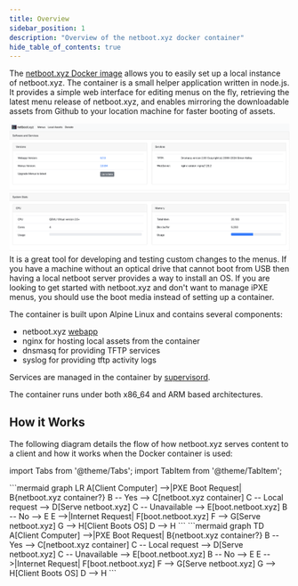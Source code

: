 ```yaml
---
title: Overview
sidebar_position: 1
description: "Overview of the netboot.xyz docker container"
hide_table_of_contents: true
---
```


The [netboot.xyz Docker image](https://github.com/netbootxyz/docker-netbootxyz) allows you to easily set up a local instance of netboot.xyz. The container is a small helper application written in node.js. It provides a simple web interface for editing menus on the fly, retrieving the latest menu release of netboot.xyz, and enables mirroring the downloadable assets from Github to your location machine for faster booting of assets.

![netboot.xyz webapp](../../static/img/netboot.xyz-webapp.png)
It is a great tool for developing and testing custom changes to the menus. If you have a machine without an optical drive that cannot boot from USB then having a local netboot server provides a way to install an OS. If you are looking to get started with netboot.xyz and don't want to manage iPXE menus, you should use the boot media instead of setting up a container.

The container is built upon Alpine Linux and contains several components:

* netboot.xyz [webapp](https://github.com/netbootxyz/webapp)
* nginx for hosting local assets from the container
* dnsmasq for providing TFTP services
* syslog for providing tftp activity logs

Services are managed in the container by [supervisord](http://supervisord.org/).

The container runs under both x86_64 and ARM based architectures.

## How it Works

The following diagram details the flow of how netboot.xyz serves content to a client and how it works when the Docker container is used:

import Tabs from '@theme/Tabs';
import TabItem from '@theme/TabItem';

<Tabs>

  <TabItem value="lr-diag" label="Left Right" default>
  ```mermaid
  graph LR
      A[Client Computer] -->|PXE Boot Request| B{netboot.xyz container?}
      B -- Yes --> C[netboot.xyz container]
      C -- Local request --> D[Serve netboot.xyz]
      C -- Unavailable --> E[boot.netboot.xyz]
      B -- No --> E
      E -->|Internet Request| F[boot.netboot.xyz]
      F --> G[Serve netboot.xyz]
      G --> H[Client Boots OS]
      D --> H
  ```
  </TabItem>
  <TabItem value="td-diag" label="Top Down">
  ```mermaid
  graph TD
      A[Client Computer] -->|PXE Boot Request| B{netboot.xyz container?}
      B -- Yes --> C[netboot.xyz container]
      C -- Local request --> D[Serve netboot.xyz]
      C -- Unavailable --> E[boot.netboot.xyz]
      B -- No --> E
      E -->|Internet Request| F[boot.netboot.xyz]
      F --> G[Serve netboot.xyz]
      G --> H[Client Boots OS]
      D --> H
  ```
  </TabItem>
</Tabs>
